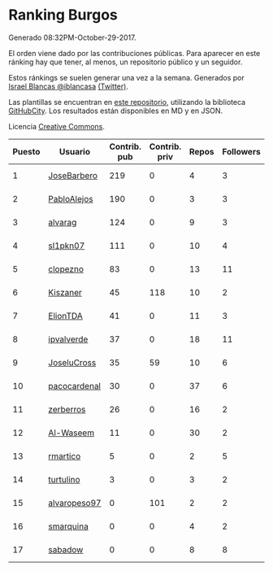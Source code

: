 # Ranking Burgos

Generado 08:32PM-October-29-2017.

El orden viene dado por las contribuciones públicas. Para aparecer en este ránking hay que tener, al menos, un repositorio público y un seguidor.

Estos ránkings se suelen generar una vez a la semana. Generados por [Israel Blancas @iblancasa](https://github.com/iblancasa/) [(Twitter)](https://twitter.com/iblancasa).

Las plantillas se encuentran en [este repositorio](https://github.com/iblancasa/GH-Spanish-Ranking), utilizando la biblioteca [GitHubCity](https://github.com/iblancasa/GitHubCity). Los resultados están disponibles en MD y en JSON.

Licencia [Creative Commons](https://creativecommons.org/licenses/by/4.0/).

| Puesto   |  Usuario  | Contrib. pub | Contrib. priv |Repos| Followers | Desde |  Avatar  |
|----------|-----------|--------------|---------------|-----|-----------|-------|----------|
|1|[JoseBarbero](https://github.com/JoseBarbero)|219|0|4|3|2016-02-25|![JoseBarbero](https://avatars0.githubusercontent.com/u/17479313)|
|2|[PabloAlejos](https://github.com/PabloAlejos)|190|0|3|3|2014-10-09|![PabloAlejos](https://avatars1.githubusercontent.com/u/9104772)|
|3|[alvarag](https://github.com/alvarag)|124|0|9|3|2014-11-21|![alvarag](https://avatars3.githubusercontent.com/u/9881614)|
|4|[sl1pkn07](https://github.com/sl1pkn07)|111|0|10|4|2010-11-01|![sl1pkn07](https://avatars0.githubusercontent.com/u/462213)|
|5|[clopezno](https://github.com/clopezno)|83|0|13|11|2012-02-20|![clopezno](https://avatars1.githubusercontent.com/u/1453744)|
|6|[Kiszaner](https://github.com/Kiszaner)|45|118|10|2|2014-10-08|![Kiszaner](https://avatars2.githubusercontent.com/u/9079893)|
|7|[ElionTDA](https://github.com/ElionTDA)|41|0|11|3|2013-09-21|![ElionTDA](https://avatars1.githubusercontent.com/u/5507129)|
|8|[ipvalverde](https://github.com/ipvalverde)|37|0|18|11|2014-03-08|![ipvalverde](https://avatars0.githubusercontent.com/u/6889318)|
|9|[JoseluCross](https://github.com/JoseluCross)|35|59|10|6|2015-08-27|![JoseluCross](https://avatars0.githubusercontent.com/u/14005926)|
|10|[pacocardenal](https://github.com/pacocardenal)|30|0|37|6|2013-09-12|![pacocardenal](https://avatars3.githubusercontent.com/u/5442055)|
|11|[zerberros](https://github.com/zerberros)|26|0|16|2|2013-11-13|![zerberros](https://avatars3.githubusercontent.com/u/5930950)|
|12|[Al-Waseem](https://github.com/Al-Waseem)|11|0|30|2|2013-12-26|![Al-Waseem](https://avatars1.githubusercontent.com/u/6266689)|
|13|[rmartico](https://github.com/rmartico)|5|0|2|5|2012-10-11|![rmartico](https://avatars2.githubusercontent.com/u/2535865)|
|14|[turtulino](https://github.com/turtulino)|3|0|3|2|2011-08-25|![turtulino](https://avatars3.githubusercontent.com/u/1004178)|
|15|[alvaropeso97](https://github.com/alvaropeso97)|0|101|2|2|2016-10-23|![alvaropeso97](https://avatars0.githubusercontent.com/u/23009799)|
|16|[smarquina](https://github.com/smarquina)|0|0|4|2|2015-04-29|![smarquina](https://avatars3.githubusercontent.com/u/12174981)|
|17|[sabadow](https://github.com/sabadow)|0|0|8|8|2012-02-08|![sabadow](https://avatars2.githubusercontent.com/u/1420021)|
